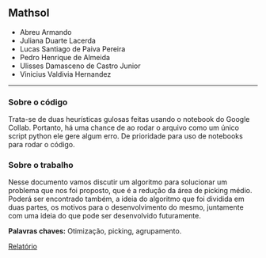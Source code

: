 ## Mathsol

- Abreu Armando
- Juliana Duarte Lacerda
- Lucas Santiago de Paiva Pereira
- Pedro Henrique de Almeida
- Ulisses Damasceno de Castro Junior
- Vinicius Valdivia Hernandez
  
---

### Sobre o código

Trata-se de duas heurísticas gulosas feitas usando o notebook do Google Collab.
Portanto, há uma chance de ao rodar o arquivo como um único script python ele gere algum erro.
De prioridade para uso de notebooks para rodar o código.

### Sobre o trabalho

Nesse documento vamos discutir um algoritmo para solucionar um problema que nos foi proposto, que é a redução da área de picking médio. Poderá ser encontrado também, a ideia do algoritmo que foi dividida em duas partes, os motivos para o desenvolvimento do mesmo, juntamente com uma ideia do que pode ser desenvolvido futuramente.

**Palavras chaves:** Otimização, picking, agrupamento.

[Relatório]()

